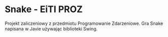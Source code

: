 # Snake - EiTI PROZ
Projekt zaliczeniowy z przedmiotu Programowanie Zdarzeniowe.
Gra Snake napisana w Javie używając biblioteki Swing.

